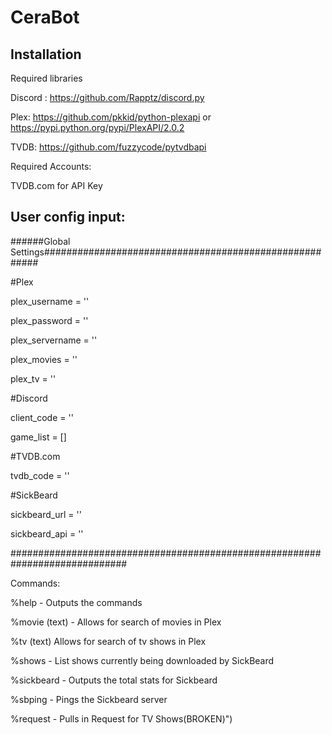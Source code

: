 # CeraBot

## Installation
  Required libraries
  
  Discord : https://github.com/Rapptz/discord.py
  
  Plex: https://github.com/pkkid/python-plexapi or https://pypi.python.org/pypi/PlexAPI/2.0.2
  
  TVDB: https://github.com/fuzzycode/pytvdbapi
  
  Required Accounts:
  
  TVDB.com for API Key

  
## User config input:
######Global Settings#######################################################

#Plex

plex_username = ''

plex_password = ''

plex_servername = ''

plex_movies = ''

plex_tv = ''

#Discord

client_code = ''

game_list = []

#TVDB.com

tvdb_code = ''

#SickBeard

sickbeard_url = ''

sickbeard_api = ''

#############################################################################

Commands:

%help - Outputs the commands

%movie (text) - Allows for search of movies in Plex

%tv (text) Allows for search of tv shows in Plex

%shows - List shows currently being downloaded by SickBeard

%sickbeard - Outputs the total stats for Sickbeard

%sbping - Pings the Sickbeard server

%request - Pulls in Request for TV Shows(BROKEN)")

